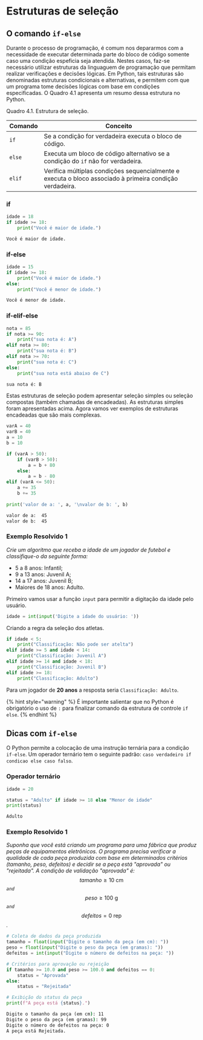 # Estruturas de seleção

## O comando `if-else`

Durante o processo de programação, é comum nos depararmos com a necessidade de executar determinada parte do bloco de código somente caso uma condição espeficia seja atendida. Nestes casos, faz-se necessário utilizar estruturas da linguaguem de programação que permitam realizar verificações e decisões lógicas. Em Python, tais estruturas são denominadas estruturas condicionais e alternativas, e permitem com que um programa tome decisões lógicas com base em condições especificadas. O Quadro 4.1 apresenta um resumo dessa estrutura no Python.

Quadro 4.1. Estrutura de seleção.

| Comando | Conceito                                                                                                 |
| ------- | -------------------------------------------------------------------------------------------------------- |
| `if`    | Se a condição for verdadeira executa o bloco de código.                                                  |
| `else`  | Executa um bloco de código alternativo se a condição do `if` não for verdadeira.                         |
| `elif`  | Verifica múltiplas condições sequencialmente e executa o bloco associado à primeira condição verdadeira. |

### if&#xD;

```python
idade = 18
if idade >= 18:
    print("Você é maior de idade.")
```

```cmd
Você é maior de idade.
```

### if-else&#xD;

```python
idade = 15
if idade >= 18:
    print("Você é maior de idade.")
else:
    print("Você é menor de idade.")
```

```cmd
Você é menor de idade.
```

### if-elif-else&#xD;

```python
nota = 85
if nota >= 90:
    print("sua nota é: A")
elif nota >= 80:
    print("sua nota é: B")
elif nota >= 70:
    print("sua nota é: C")
else:
    print("sua nota está abaixo de C")
```

```cmd
sua nota é: B
```

Estas estruturas de seleção podem apresentar seleção simples ou seleção compostas (também chamadas de encadeadas). As estruturas simples foram apresentadas acima. Agora vamos ver exemplos de estruturas encadeadas que são mais complexas.

```python
varA = 40
varB = 40
a = 10
b = 10

if (varA > 50):
    if (varB > 50):
        a = b + 80 
    else:
        a = b - 80
elif (varA <= 50):
    a += 35
    b += 35
    
print('valor de a: ', a, '\nvalor de b: ', b)
```

```cmd
valor de a:  45 
valor de b:  45
```

### Exemplo Resolvido 1&#xD;

_Crie um algoritmo que receba a idade de um jogador de futebol e classifique-o da seguinte forma:_

* 5 a 8 anos: Infantil;
* 9 a 13 anos: Juvenil A;
* 14 a 17 anos: Juvenil B;
* Maiores de 18 anos: Adulto.

Primeiro vamos usar a função `input` para permitir a digitação da idade pelo usuário.

```python
idade = int(input('Digite a idade do usuário: '))
```

Criando a regra da seleção dos atletas.

```python
if idade < 5:
    print("Classificação: Não pode ser atelta")
elif idade >= 5 and idade < 14: 
    print("Classificação: Juvenil A")
elif idade >= 14 and idade < 18: 
    print("Classificação: Juvenil B")
elif idade >= 18: 
    print("Classificação: Adulto")
```

Para um jogador de **20 anos** a resposta seria `Classificação: Adulto`.

{% hint style="warning" %}
É importante salientar que no Python é obrigatório o uso de `:` para finalizar comando da estrutura de controle `if else`.
{% endhint %}

## Dicas com `if-else`

O Python permite a colocação de uma instrução ternária para a condição `if-else`. Um operador ternário tem o seguinte padrão: `caso verdadeiro if condicao else caso falso`.

### Operador ternário&#xD;

```python
idade = 20

status = "Adulto" if idade >= 18 else "Menor de idade"
print(status)
```

```cmd
Adulto
```

### Exemplo Resolvido 1&#xD;

_Suponha que você está criando um programa para uma fábrica que produz peças de equipamentos eletrônicos. O programa precisa verificar a qualidade de cada peça produzida com base em determinados critérios (tamanho, peso, defeitos) e decidir se a peça está "aprovada" ou "rejeitada". A condição de validação "aprovada" é:_ $$tamanho \geq 10\text{ cm}$$ _`and`_ $$peso \geq 100\text{ g}$$  _`and`_ $$defeitos = 0\text{ rep}$$_._

```python
# Coleta de dados da peça produzida
tamanho = float(input("Digite o tamanho da peça (em cm): "))
peso = float(input("Digite o peso da peça (em gramas): "))
defeitos = int(input("Digite o número de defeitos na peça: "))

# Critérios para aprovação ou rejeição
if tamanho >= 10.0 and peso >= 100.0 and defeitos == 0:
    status = "Aprovada"
else:
    status = "Rejeitada"

# Exibição do status da peça
print(f"A peça está {status}.")
```

```cmd
Digite o tamanho da peça (em cm): 11
Digite o peso da peça (em gramas): 99
Digite o número de defeitos na peça: 0
A peça está Rejeitada.
```
